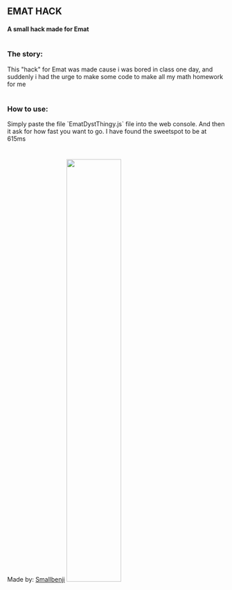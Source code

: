 ## EMAT HACK
<h4>A small hack made for Emat</h4>

#
<h3>The story:</h3>
This "hack" for Emat was made cause i was bored in class one day, and suddenly i had the urge to make some code to make all my math homework for me

#
<h3>How to use:</h3>
Simply paste the file `EmatDystThingy.js` file into the web console. And then it ask for how fast you want to go. I have found the sweetspot to be at 615ms
<br>

#
Made by: [Smallbenji](https://www.github.com/smallbenji)
<img src="https://www.ingenting.tk/Assets/img/LogoProjekt/LogoWithColor.png" width="50%">